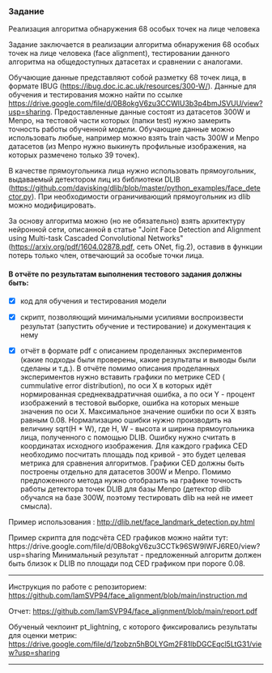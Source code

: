 ### Задание

Реализация алгоритма обнаружения 68 особых точек на лице человека

Задание заключается в реализации алгоритма обнаружения 68 особых точек на лице человека (face alignment), тестировании
данного алгоритма на общедоступных датасетах и сравнении с аналогами.

Обучающие данные представляют собой разметку 68 точек лица, в формате IBUG (https://ibug.doc.ic.ac.uk/resources/300-W/).
Данные для обучения и тестирования можно найти по
ссылке https://drive.google.com/file/d/0B8okgV6zu3CCWlU3b3p4bmJSVUU/view?usp=sharing. Предоставленные данные состоят из
датасетов 300W и Menpo, на тестовой части которых (папки test) нужно замерить точность работы обученной модели.
Обучающие данные можно использовать любые, например можно взять train часть 300W и Menpo датасетов (из Menpo нужно
выкинуть профильные изображения, на которых размечено только 39 точек).

В качестве прямоугольника лица нужно использовать прямоугольник, выдаваемый детектором лиц из библиотеки
DLIB (https://github.com/davisking/dlib/blob/master/python_examples/face_detector.py). При необходимости ограничивающий
прямоугольник из dlib можно модифицировать.

За основу алгоритма можно (но не обязательно) взять архитектуру нейронной сети, описанной в статье "Joint Face Detection
and Alignment using Multi-task Cascaded Convolutional Networks" (https://arxiv.org/pdf/1604.02878.pdf, сеть ONet,
fig.2), оставив в функции потерь только член, отвечающий за особые точки лица.

#### В отчёте по результатам выполнения тестового задания должны быть:

- [x] код для обучения и тестирования модели

- [x] скрипт, позволяющий минимальными усилиями воспроизвести результат (запустить обучение и тестирование) и
  документация к нему

- [x] отчёт в формате pdf с описанием проделанных экспериментов (какие подходы были проверены, какие результаты и выводы
  были сделаны и т.д.). В отчёте помимо описания проделанных экспериментов нужно вставить графики по метрике CED (
  cummulative error distribution), по оси X в которых идёт нормированная среднеквадратичная ошибка, а по оси Y - процент
  изображений в тестовой выборке, ошибка на которых меньше значения по оси X. Максимальное значение ошибки по оси X
  взять равным 0.08. Нормализацию ошибки нужно производить на величину sqrt(H * W), где H, W - высота и ширина
  прямоугольника лица, полученного с помощью DLIB. Ошибку нужно считать в координатах исходного изображения. Для каждого
  графика CED необходимо посчитать площадь под кривой - это будет целевая метрика для сравнения алгоритмов. Графики CED
  должны быть построены отдельно для датасетов 300W и Menpo. Помимо предложенного метода нужно отобразить на графике
  точность работы детектора точек DLIB для базы Menpo (детектор dlib обучался на базе 300W, поэтому тестировать dlib на
  ней не имеет смысла).

Пример использования :
http://dlib.net/face_landmark_detection.py.html

<p>Пример скрипта для подсчёта CED графиков можно найти тут:
https://drive.google.com/file/d/0B8okgV6zu3CCTk96SW9IWFJ6RE0/view?usp=sharing
Минимальный результат - предложенный алгоритм должен быть близок к DLIB по площади под CED графиком при пороге 0.08.</p>

---

Инструкция по работе с репозиторием: https://github.com/IamSVP94/face_alignment/blob/main/instruction.md

Отчет: https://github.com/IamSVP94/face_alignment/blob/main/report.pdf

Обученый чекпоинт pt_lightning, с которого фиксировались результаты для оценки метрик: https://drive.google.com/file/d/1zobzn5hBOLYGm2F81lbDGCEqcl5LtG31/view?usp=sharing

---